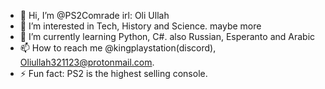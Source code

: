 - 👋 Hi, I’m @PS2Comrade irl: Oli Ullah
- 👀 I’m interested in Tech, History and Science. maybe more
- 🌱 I’m currently learning Python, C#. also Russian, Esperanto and Arabic
- 📫 How to reach me @kingplaystation(discord), Oliullah321123@protonmail.com.
- ⚡ Fun fact: PS2 is the highest selling console.

<!---
PS2Comrade/PS2Comrade is a ✨ special ✨ repository because its `README.md` (this file) appears on your GitHub profile.
You can click the Preview link to take a look at your changes.
--->
